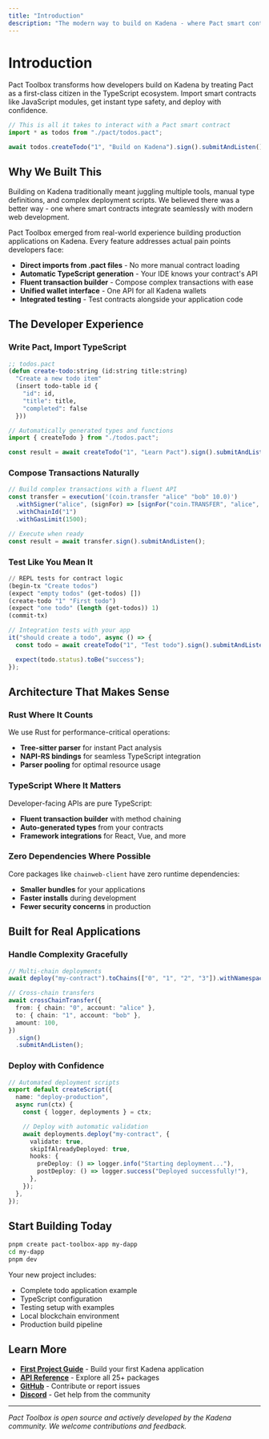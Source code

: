 ```yaml
---
title: "Introduction"
description: "The modern way to build on Kadena - where Pact smart contracts meet TypeScript development"
---
```


# Introduction

Pact Toolbox transforms how developers build on Kadena by treating Pact as a first-class citizen in the TypeScript ecosystem. Import smart contracts like JavaScript modules, get instant type safety, and deploy with confidence.

```typescript
// This is all it takes to interact with a Pact smart contract
import * as todos from "./pact/todos.pact";

await todos.createTodo("1", "Build on Kadena").sign().submitAndListen();
```

## Why We Built This

Building on Kadena traditionally meant juggling multiple tools, manual type definitions, and complex deployment scripts. We believed there was a better way - one where smart contracts integrate seamlessly with modern web development.

Pact Toolbox emerged from real-world experience building production applications on Kadena. Every feature addresses actual pain points developers face:

- **Direct imports from .pact files** - No more manual contract loading
- **Automatic TypeScript generation** - Your IDE knows your contract's API
- **Fluent transaction builder** - Compose complex transactions with ease
- **Unified wallet interface** - One API for all Kadena wallets
- **Integrated testing** - Test contracts alongside your application code

## The Developer Experience

### Write Pact, Import TypeScript

```lisp
;; todos.pact
(defun create-todo:string (id:string title:string)
  "Create a new todo item"
  (insert todo-table id {
    "id": id,
    "title": title,
    "completed": false
  }))
```

```typescript
// Automatically generated types and functions
import { createTodo } from "./todos.pact";

const result = await createTodo("1", "Learn Pact").sign().submitAndListen();
```

### Compose Transactions Naturally

```typescript
// Build complex transactions with a fluent API
const transfer = execution('(coin.transfer "alice" "bob" 10.0)')
  .withSigner("alice", (signFor) => [signFor("coin.TRANSFER", "alice", "bob", 10.0)])
  .withChainId("1")
  .withGasLimit(1500);

// Execute when ready
const result = await transfer.sign().submitAndListen();
```

### Test Like You Mean It

```lisp
// REPL tests for contract logic
(begin-tx "Create todos")
(expect "empty todos" (get-todos) [])
(create-todo "1" "First todo")
(expect "one todo" (length (get-todos)) 1)
(commit-tx)
```

```typescript
// Integration tests with your app
it("should create a todo", async () => {
  const todo = await createTodo("1", "Test todo").sign().submitAndListen();

  expect(todo.status).toBe("success");
});
```

## Architecture That Makes Sense

### Rust Where It Counts

We use Rust for performance-critical operations:

- **Tree-sitter parser** for instant Pact analysis
- **NAPI-RS bindings** for seamless TypeScript integration
- **Parser pooling** for optimal resource usage

### TypeScript Where It Matters

Developer-facing APIs are pure TypeScript:

- **Fluent transaction builder** with method chaining
- **Auto-generated types** from your contracts
- **Framework integrations** for React, Vue, and more

### Zero Dependencies Where Possible

Core packages like `chainweb-client` have zero runtime dependencies:

- **Smaller bundles** for your applications
- **Faster installs** during development
- **Fewer security concerns** in production

## Built for Real Applications

### Handle Complexity Gracefully

```typescript
// Multi-chain deployments
await deploy("my-contract").toChains(["0", "1", "2", "3"]).withNamespace("my-app").sign().execute();

// Cross-chain transfers
await crossChainTransfer({
  from: { chain: "0", account: "alice" },
  to: { chain: "1", account: "bob" },
  amount: 100,
})
  .sign()
  .submitAndListen();
```

### Deploy with Confidence

```typescript
// Automated deployment scripts
export default createScript({
  name: "deploy-production",
  async run(ctx) {
    const { logger, deployments } = ctx;

    // Deploy with automatic validation
    await deployments.deploy("my-contract", {
      validate: true,
      skipIfAlreadyDeployed: true,
      hooks: {
        preDeploy: () => logger.info("Starting deployment..."),
        postDeploy: () => logger.success("Deployed successfully!"),
      },
    });
  },
});
```

## Start Building Today

```bash
pnpm create pact-toolbox-app my-dapp
cd my-dapp
pnpm dev
```

Your new project includes:

- Complete todo application example
- TypeScript configuration
- Testing setup with examples
- Local blockchain environment
- Production build pipeline

## Learn More

- **[First Project Guide](/getting-started/first-project)** - Build your first Kadena application
- **[API Reference](/api/)** - Explore all 25+ packages
- **[GitHub](https://github.com/kadena-community/pact-toolbox)** - Contribute or report issues
- **[Discord](https://discord.gg/kadena)** - Get help from the community

---

_Pact Toolbox is open source and actively developed by the Kadena community. We welcome contributions and feedback._
